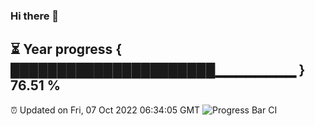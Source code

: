 ### Hi there 👋
⏳ Year progress { ██████████████████████▁▁▁▁▁▁▁▁ } 76.51 %
---
⏰ Updated on Fri, 07 Oct 2022 06:34:05 GMT
![Progress Bar CI](https://github.com/liununu/liununu/workflows/Progress%20Bar%20CI/badge.svg)
